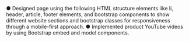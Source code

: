● Designed page using the following HTML structure elements like li, header, article, footer elements, and bootstrap components to show different website sections and bootstrap classes for responsiveness through a mobile-first approach.
● Implemented product YouTube videos by using Bootstrap embed and model components.
